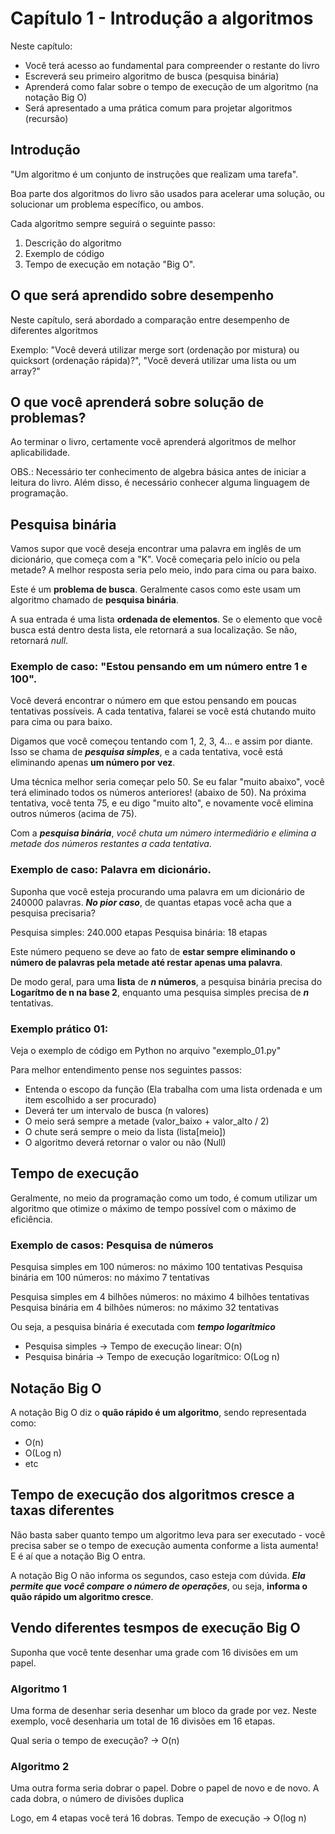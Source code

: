 # Capítulo 1 - Introdução a algoritmos
Neste capítulo:
- Você terá acesso ao fundamental para compreender o restante do livro
- Escreverá seu primeiro algoritmo de busca (pesquisa binária)
- Aprenderá como falar sobre o tempo de execução de um algoritmo (na notação Big O)
- Será apresentado a uma prática comum para projetar algoritmos (recursão)

## Introdução
"Um algoritmo é um conjunto de instruções que realizam uma tarefa".

Boa parte dos algoritmos do livro são usados para acelerar uma solução, ou solucionar um problema específico, ou ambos.

Cada algoritmo sempre seguirá o seguinte passo:
1. Descrição do algoritmo
2. Exemplo de código
3. Tempo de execução em notação "Big O".

## O que será aprendido sobre desempenho 
Neste capítulo, será abordado a comparação entre desempenho de diferentes algoritmos

Exemplo: "Você deverá utilizar merge sort (ordenação por mistura) ou quicksort (ordenação rápida)?", "Você deverá utilizar uma lista ou um array?"

## O que você aprenderá sobre solução de problemas?
Ao terminar o livro, certamente você aprenderá algoritmos de melhor aplicabilidade.

OBS.: Necessário ter conhecimento de algebra básica antes de iniciar a leitura do livro. Além disso, é necessário conhecer alguma linguagem de programação.

## Pesquisa binária
Vamos supor que você deseja encontrar uma palavra em inglês de um dicionário, que começa com a "K". Você começaria pelo início ou pela metade? A melhor resposta seria pelo meio, indo para cima ou para baixo.

Este é um **problema de busca**. Geralmente casos como este usam um algoritmo chamado de **pesquisa binária**.

A sua entrada é uma lista **ordenada de elementos**. Se o elemento que você busca está dentro desta lista, ele retornará a sua localização. Se não, retornará *null*.

### Exemplo de caso: "Estou pensando em um número entre 1 e 100".
Você deverá encontrar o número em que estou pensando em poucas tentativas possíveis. A cada tentativa, falarei se você está chutando muito para cima ou para baixo.

Digamos que você começou tentando com 1, 2, 3, 4... e assim por diante. Isso se chama de ***pesquisa simples***, e a cada tentativa, você está eliminando apenas **um número por vez**.

Uma técnica melhor seria começar pelo 50. Se eu falar "muito abaixo", você terá eliminado todos os números anteriores! (abaixo de 50). Na próxima tentativa, você tenta 75, e eu digo "muito alto", e novamente você elimina outros números (acima de 75). 

Com a ***pesquisa binária***, *você chuta um número intermediário e elimina a metade dos números restantes a cada tentativa*.

### Exemplo de caso: Palavra em dicionário.
Suponha que você esteja procurando uma palavra em um dicionário de 240000 palavras. ***No pior caso***, de quantas etapas você acha que a pesquisa precisaria?

Pesquisa simples: 240.000 etapas
Pesquisa binária: 18 etapas

Este número pequeno se deve ao fato de **estar sempre eliminando o número de palavras pela metade até restar apenas uma palavra**. 

De modo geral, para uma **lista** de ***n* números**, a pesquisa binária precisa do **Logarítmo de n na base 2**, enquanto uma pesquisa simples precisa de ***n*** tentativas.

### Exemplo prático 01:
Veja o exemplo de código em Python no arquivo "exemplo_01.py"

Para melhor entendimento pense nos seguintes passos:
- Entenda o escopo da função (Ela trabalha com uma lista ordenada e um item escolhido a ser procurado)
- Deverá ter um intervalo de busca (n valores)
- O meio será sempre a metade (valor_baixo + valor_alto / 2)
- O chute será sempre o meio da lista (lista[meio])
- O algoritmo deverá retornar o valor ou não (Null) 

## Tempo de execução
Geralmente, no meio da programação como um todo, é comum utilizar um algoritmo que otimize o máximo de tempo possível com o máximo de eficiência.

### Exemplo de casos: Pesquisa de números
Pesquisa simples em 100 números: no máximo 100 tentativas
Pesquisa binária em 100 números: no máximo 7 tentativas

Pesquisa simples em 4 bilhões números: no máximo 4 bilhões tentativas
Pesquisa binária em 4 bilhões números: no máximo 32 tentativas

Ou seja, a pesquisa binária é executada com ***tempo logarítmico***
- Pesquisa simples -> Tempo de execução linear: O(n)
- Pesquisa binária -> Tempo de execução logarítmico: O(Log n)

## Notação Big O
A notação Big O diz o **quão rápido é um algoritmo**, sendo representada como:
- O(n)
- O(Log n)
- etc

## Tempo de execução dos algoritmos cresce a taxas diferentes
Não basta saber quanto tempo um algoritmo leva para ser executado - você precisa saber se o tempo de execução aumenta conforme a lista aumenta! E é aí que a notação Big O entra.

A notação Big O não informa os segundos, caso esteja com dúvida. ***Ela permite que você compare o número de operações***, ou seja, **informa o quão rápido um algoritmo cresce**.

## Vendo diferentes tesmpos de execução Big O
Suponha que você tente desenhar uma grade com 16 divisões em um papel.

### Algoritmo 1
Uma forma de desenhar seria desenhar um bloco da grade por vez. Neste exemplo, você desenharia um total de 16 divisões em 16 etapas. 

Qual seria o tempo de execução? -> O(n)

### Algoritmo 2
Uma outra forma seria dobrar o papel. Dobre o papel de novo e de novo. A cada dobra, o número de divisões duplica

Logo, em 4 etapas você terá 16 dobras. Tempo de execução -> O(log n)